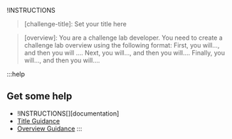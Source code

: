 
!INSTRUCTIONS[](https://raw.githubusercontent.com/LODSContent/Challenge-V2-Framework/master/Templates/Intro.md)

>[challenge-title]: Set your title here

>[overview]: You are a challenge lab developer. You need to create a challenge lab overview using the following format: First, you will…, and then you will …. Next, you will…, and then you will…. Finally, you will…, and then you will….


:::help
## Get some help
- !INSTRUCTIONS[][documentation]
- [Title Guidance](https://lodmanuals.blob.core.windows.net/lms/CLabsInstTemplate/Title.png "Guidance on creating great titles")
- [Overview Guidance](https://lodmanuals.blob.core.windows.net/lms/CLabsInstTemplate/Challenge%20Labs%20Overview%20Section.png "How to write a great overview")
:::